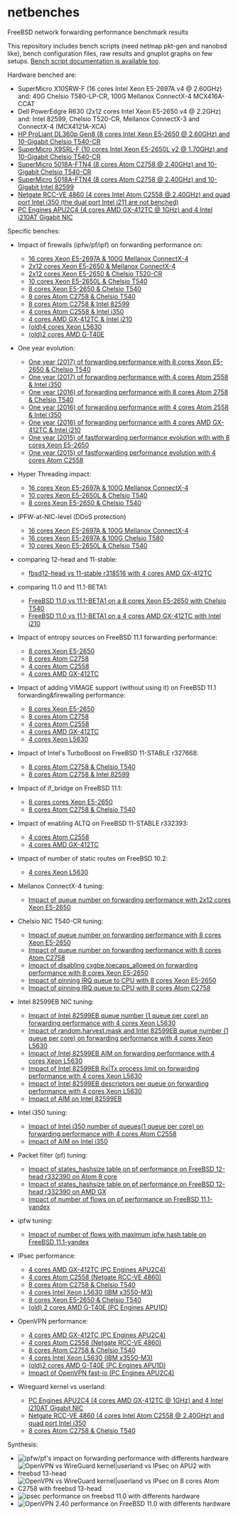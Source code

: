 # netbenches
FreeBSD network forwarding performance benchmark results

This repository includes bench scripts (need netmap pkt-gen and nanobsd like), bench configuration files, raw results and gnuplot graphs on few setups.
[Bench script documentation is available too](doc/README.md).

Hardware benched are:
 - SuperMicro X10SRW-F (16 cores Intel Xeon E5-2697A v4 @ 2.60GHz) and: 40G Chelsio T580-LP-CR, 100G Mellanox ConnectX-4 MCX416A-CCAT
 - Dell PowerEdgre R630 (2x12 cores Intel Xeon E5-2650 v4 @ 2.2GHz) and: Intel 82599, Chelsio T520-CR, Mellanox ConnectX-3 and ConnectX-4 (MCX4121A-XCA)
 - [HP ProLiant DL360p Gen8 (8 cores Intel Xeon E5-2650 @ 2.60GHz) and 10-Gigabit Chelsio T540-CR](Xeon_E5-2650_8Cores-Chelsio_T540-CR)
 - [SuperMicro X9SRL-F (10 cores Intel Xeon E5-2650L v2 @ 1.70GHz) and 10-Gigabit Chelsio T540-CR](Xeon_E5-2650Lv2_10Cores-Chelsio_T540-CR)
 - [SuperMicro 5018A-FTN4 (8 cores Atom C2758 @ 2.40GHz) and 10-Gigabit Chelsio T540-CR](Atom_C2758_8Cores-Chelsio_T540-CR)
 - [SuperMicro 5018A-FTN4 (8 cores Atom C2758 @ 2.40GHz) and 10-Gigabit Intel 82599](Atom_C2758_8Cores-Intel_82599)
 - [Netgate RCC-VE 4860 (4 cores Intel Atom C2558 @ 2.40GHz) and quad port Intel i350 (the dual port Intel i211 are not benched)](Atom_C2558_4Cores-Intel_i350)
 - [PC Engines APU2C4 (4 cores AMD GX-412TC @ 1GHz) and 4 Intel i210AT Gigabit NIC](AMD_GX-412TC_4Cores_Intel_i210AT)

Specific benches:
 - Impact of firewalls (ipfw/pf/ipf) on forwarding performance on:
    - [16 cores Xeon E5-2697A & 100G Mellanox ConnectX-4](Xeon_E5-2697Av4_16Cores-Mellanox_ConnectX-4/firewalls/results/fbsd12-stable.r354440.BSDRP.1.96/README.md)
    - [2x12 cores Xeon E5-2650 & Mellanox ConnectX-4](Xeon_E5-2650v4_2x12Cores-Mellanox_ConnectX-4/forwarding-pf-ipfw/results/fbsd12-stable.r354440.BSDRP.1.96/README.md)
    - [2x12 cores Xeon E5-2650 & Chelsio T520-CR](Xeon_E5-2650v4_2x12Cores-Chelsio_T520-CR/forwarding-pf-ipfw/results/fbsd12-stable.r354440.BSDRP.1.96/README.md)
    - [10 cores Xeon E5-2650L & Chelsio T540](Xeon_E5-2650Lv2_10Cores-Chelsio_T540-CR/forwarding-pf-ipfw/results/fbsd12-stable.r354440.BSDRP.1.96/README.md)
    - [8 cores Xeon E5-2650 & Chelsio T540](Xeon_E5-2650_8Cores-Chelsio_T540-CR/forwarding-pf-ipfw/results/fbsd12-stable.r354440.BSDRP.1.96/README.md)
    - [8 cores Atom C2758 & Chelsio T540](Atom_C2758_8Cores-Chelsio_T540-CR/forwarding-pf-ipfw/results/fbsd12-stable.r354440.BSDRP.1.96/README.md)
    - [8 cores Atom C2758 & Intel 82599](Atom_C2758_8Cores-Intel_82599/forwarding-pf-ipfw/results/fbsd12-stable.r354440.BSDRP.1.96/README.md)
    - [4 cores Atom C2558 & Intel i350](Atom_C2558_4Cores-Intel_i350/forwarding-pf-ipfw/results/fbsd12-stable.r354440.BSDRP.1.96/README.md)
    - [4 cores AMD GX-412TC & Intel i210](AMD_GX-412TC_4Cores-Intel_i210AT/forwarding-pf-ipfw/results/fbsd12-stable.r354440.BSDRP.1.96/README.md)
    - [(old)4 cores Xeon L5630](Xeon_L5630_4Cores-Intel_82599EB/forwarding-pf-ipfw/results/fbsd11-stable.r312663/README.md)
    - [(old)2 cores AMD G-T40E](AMD_G-T40E_2Cores_RTL8111E/forwarding-pf-ipfw/results/fbsd11-stable.r312663//README.md)
 - One year evolution:
    - [One year (2017) of forwarding performance with 8 cores Xeon E5-2650 & Chelsio T540](Xeon_E5-2650_8Cores-Chelsio_T540-CR/forwarding-pf-ipfw/results/fbsd.2017/README.md)
    - [One year (2017) of forwarding performance with 4 cores Atom 2558 & Intel i350](Atom_C2558_4Cores-Intel_i350/forwarding-pf-ipfw/results/fbsd.2017/README.md)
    - [One year (2016) of forwarding performance with 8 cores Atom 2758 & Chelsio T540](Atom_C2758_8Cores-Chelsio_T540-CR/forwarding-pf-ipfw/results/fbsd.2016/README.md)
    - [One year (2016) of forwarding performance with 4 cores Atom 2558 & Intel i350](Atom_C2558_4Cores-Intel_i350/forwarding-pf-ipfw/results/fbsd.2016/README.md)
    - [One year (2016) of forwarding performance with 4 cores AMD GX-412TC & Intel i210](AMD_GX-412TC_4Cores-Intel_i210AT/forwarding-pf-ipfw/results/fbsd.2016/README.md)
    - [One year (2015) of fastforwarding performance evolution with with 8 cores Xeon E5-2650](Xeon_E5-2650_8Cores-Chelsio_T540-CR/forwarding-pf-ipfw/results/fbsd11-head.2015/README.md)
    - [One year (2015) of fastforwarding performance evolution with 4 cores Atom C2558](Atom_C2558_4Cores-Intel_i350/forwarding-pf-ipfw/results/fbsd11-head.2015/README.md)
 - Hyper Threading impact:
    - [16 cores Xeon E5-2697A & 100G Mellanox ConnectX-4](Xeon_E5-2697Av4_16Cores-Mellanox_ConnectX-4/machdep.hyperthreading_allowed/results/fbsd12-stable.r354440.BSDRP.1.96/README.md)
    - [10 cores Xeon E5-2650L & Chelsio T540](Xeon_E5-2650Lv2_10Cores-Chelsio_T540-CR/machdep.hyperthreading_intr/results/fbsd12-stable.r354440.BSDRP.1.96/README.md)
    - [8 cores Xeon E5-2650 & Chelsio T540](Xeon_E5-2650_8Cores-Chelsio_T540-CR/machdep.hyperthreading_allowed/results/fbsd11.1/README.md)
 - IPFW-at-NIC-level (DDoS protection)
    - [16 cores Xeon E5-2697A & 100G Mellanox ConnectX-4](Xeon_E5-2697Av4_16Cores-Mellanox_ConnectX-4/ipfw/results/fbsd13-r356316-pfil_cxgbe-20-30/README.md)
    - [16 cores Xeon E5-2697A & 100G Chelsio T580](Xeon_E5-2697Av4_16Cores-Chelsio_T580/ipfw/results/fbsd13-r357572-20-30/README.md)
    - [10 cores Xeon E5-2650L & Chelsio T540](Xeon_E5-2650Lv2_10Cores-Chelsio_T540-CR/ipfw/results/fbsd13-r355538/README.md)
  - comparing 12-head and 11-stable:
    - [fbsd12-head vs 11-stable r318516 with 4 cores AMD GX-412TC](AMD_GX-412TC_4Cores-Intel_i210AT/forwarding-pf-ipfw/results/fbsd12-head-vs-11-stable.r318516/README.md)
 - comparing 11.0 and 11.1-BETA1:
    - [FreeBSD 11.0 vs 11.1-BETA1 on a 8 cores Xeon E5-2650 with Chelsio T540](Xeon_E5-2650_8Cores-Chelsio_T540-CR/forwarding-pf-ipfw/results/fbsd11.0vs11.1/README.md)
    - [FreeBSD 11.0 vs 11.1-BETA1 on a 4 cores AMD GX-412TC with Intel i210](AMD_GX-412TC_4Cores-Intel_i210AT/forwarding-pf-ipfw/results/fbsd11.0vs11.1/README.md)
 - Impact of entropy sources on FreeBSD 11.1 forwarding performance:
    - [8 cores Xeon E5-2650](Xeon_E5-2650_8Cores-Chelsio_T540-CR/kern.random.harvest.mask/results/fbsd11.1/README.md)
    - [8 cores Atom C2758](Atom_C2758_8Cores-Chelsio_T540-CR/kern.random.harvest.mask/results/fbsd11.1/README.md)
    - [4 cores Atom C2558](Atom_C2558_4Cores-Intel_i350/kern.random.harvest.mask/results/fbsd11.1/README.md)
    - [4 cores AMD GX-412TC](AMD_GX-412TC_4Cores-Intel_i210AT/kern.random.harvest.mask/results/fbsd11.1/README.md)
 - Impact of adding VIMAGE support (without using it) on FreeBSD 11.1 forwarding&firewalling performance:
    - [8 cores Xeon E5-2650](Xeon_E5-2650_8Cores-Chelsio_T540-CR/forwarding-pf-ipfw/results/fbsd11.1-yandex.VIMAGE/README.md)
    - [8 cores Atom C2758](Atom_C2758_8Cores-Chelsio_T540-CR/forwarding-pf-ipfw/results/fbsd12-head.r317849.VIMAGE/README.md)
    - [4 cores Atom C2558](Atom_C2558_4Cores-Intel_i350/forwarding-pf-ipfw/results/fbsd12-head.r317849.VIMAGE/README.md)
    - [4 cores AMD GX-412TC](AMD_GX-412TC_4Cores-Intel_i210AT/forwarding-pf-ipfw/results/fbsd12-head.r317849.VIMAGE/README.md)
    - [4 cores Xeon L5630](Xeon_L5630_4Cores-Intel_82599EB/forwarding-pf-ipfw/results/fbsd12-head.r317849.VIMAGE/README.md)
 - Impact of Intel's TurboBoost on FreeBSD 11-STABLE r327668:
    - [8 cores Atom C2758 & Chelsio T540](Atom_C2758_8Cores-Chelsio_T540-CR/TurboBoost/results/fbsd11-stable-r327668.BSDRP/README.md)
    - [8 cores Atom C2758 & Intel 82599](Atom_C2758_8Cores-Intel_82599/TurboBoost/results/fbsd11-stable-r327668.BSDRP/README.md)
 - Impact of if_bridge on FreeBSD 11.1:
    - [8 cores cores Xeon E5-2650](Xeon_E5-2650_8Cores-Chelsio_T540-CR/bridge/results/fbsd11.1-yandex/README.md)
    - [8 cores Atom C2758 & Chelsio T540](Atom_C2758_8Cores-Chelsio_T540-CR/bridge/results/fbsd11.1-yandex/README.md)
 - Impact of enabling ALTQ on FreeBSD 11-STABLE r332393:
    - [4 cores Atom C2558](Atom_C2558_4Cores-Intel_i350/forwarding-pf-ipfw/results/fbsd11-stable.r332393.ALTQ/README.md)
    - [4 cores AMD GX-412TC](AMD_GX-412TC_4Cores_Intel_i210AT/forwarding-pf-ipfw/results/fbsd11-stable.r332393.ALTQ/README.md)
 - Impact of number of static routes on FreeBSD 10.2:
    - [4 cores Xeon L5630](Xeon_L5630_4Cores-Intel_82599EB/route-contention/results/fbsd10.2/README.md)
 - Mellanox ConnectX-4 tuning:
    - [Impact of queue number on forwarding performance with 2x12 cores Xeon E5-2650](Xeon_E5-2650v4_2x12Cores-Mellanox_ConnectX-4/dev.mce.conf.channels/results/fbsd11.1-yandex/README.md)
 - Chelsio NIC T540-CR tuning:
    - [Impact of queue number on forwarding performance with 8 cores Xeon E5-2650](Xeon_E5-2650_8Cores-Chelsio_T540-CR/nXxq10g/results/fbsd11-stable.r312663/README.md)
    - [Impact of queue number on forwarding performance with 8 cores Atom C2758](Atom_C2758_8Cores-Chelsio_T540-CR/hw.cxgbe.nXxq10g/results/fbsd11.1/README.md)
    - [Impact of disabling cxgbe.toecaps_allowed on forwarding performance with 8 cores Xeon E5-2650](Xeon_E5-2650_8Cores-Chelsio_T540-CR/hw.cxgbe.Xcaps_allowed/results/fbsd11.1-yandex/README.md)
    - [Impact of pinning IRQ queue to CPU with 8 cores Xeon E5-2650](Xeon_E5-2650_8Cores-Chelsio_T540-CR/chelsio-bind-cpu/results/fbsd11.1-yandex/README.md)
    - [Impact of pinning IRQ queue to CPU with 8 cores Atom C2758](Atom_C2758_8Cores-Chelsio_T540-CR/chelsio-bind-cpu/results/fbsd11.1-yandex/README.md)
 - Intel 82599EB NIC tuning:
    - [Impact of Intel 82599EB queue number (1 queue per core) on forwarding performance with 4 cores Xeon L5630](Xeon_L5630_4Cores-Intel_82599EB/ix.num_queues/results/fbsd11-routing.r287531/README.md)
    - [Impact of random.harvest.mask and Intel 82599EB queue number (1 queue per core) on forwarding performance with 4 cores Xeon L5630](Xeon_L5630_4Cores-Intel_82599EB/ix.num_queues.random.harvest.mask.351/results/fbsd11-routing.r287531/README.md)
	- [Impact of Intel 82599EB AIM on forwarding performance with 4 cores Xeon L5630](Xeon_L5630_4Cores-Intel_82599EB/ix.enable_aim/results/fbsd10.2/README.md)
    - [Impact of Intel 82599EB Rx|Tx process limit on forwarding performance with 4 cores Xeon L5630](Xeon_L5630_4Cores-Intel_82599EB/Xx_process_limit/results/fbsd10.2/README.md)
    - [Impact of Intel 82599EB descriptors per queue on forwarding performance with 4 cores Xeon L5630](Xeon_L5630_4Cores-Intel_82599EB/ix.Xxd/results/fbsd10.2/README.md)
    - [Impact of AIM on Intel 82599EB](Xeon_L5630_4Cores-Intel_82599EB/Intel.aim/results/fbsd11-stable.r312663/README.md)
 - Intel i350 tuning:
    - [Impact of Intel i350 number of queues(1 queue per core) on forwarding performance with 4 cores Atom C2558](Atom_C2558_4Cores-Intel_i350/hw.igb.num_queues/results/fbsd11.1/README.md)
    - [Impact of AIM on Intel i350](Atom_C2558_4Cores-Intel_i350/hw.igb.enable_aim/results/fbsd11.1/README.md)

 - Packet filter (pf) tuning:
    - [Impact of states_hashsize table on pf performance on FreeBSD 12-head r332390 on Atom 8 core](Atom_C2758_8Cores-Chelsio_T540-CR/pf-states_hashsize/results/fbsd12-head.r332390/README.md)
    - [Impact of states_hashsize table on pf performance on FreeBSD 12-head r332390 on AMD GX](AMD_GX-412TC_4Cores-Intel_i210AT/pf-states_hashsize/results/fbsd12-head.r332390/README.md)
    - [Impact of number of flows on pf performance on FreeBSD 11.1-yandex](Atom_C2558_4Cores-Intel_i350/pf-sessions/results/fbsd11.1-yandex/README.md)
 - ipfw tuning:
    - [Impact of number of flows with maximum ipfw hash table on FreeBSD 11.1-yandex](Atom_C2558_4Cores-Intel_i350/ipfw-sessions/results/fbsd11.1-yandex/README.md)

 - IPsec performance:
    - [4 cores AMD GX-412TC (PC Engines APU2C4)](AMD_GX-412TC_4Cores-Intel_i210AT/ipsec/results/fbsd13-r365873.vti/README.md)
    - [4 cores Atom C2558 (Netgate RCC-VE 4860)](Atom_C2558_4Cores-Intel_i350/ipsec/results/fbsd11.0/README.md)
    - [8 cores Atom C2758 & Chelsio T540](Atom_C2758_8Cores-Chelsio_T540-CR/ipsec/results/fbsd13-r365415/README.md)
    - [4 cores Intel Xeon L5630 (IBM x3550-M3)](Xeon_L5630_4Cores-Intel_82599EB/ipsec/results/fbsd11.0/README.md)
    - [8 cores Xeon E5-2650 & Chelsio T540](Xeon_E5-2650_8Cores-Chelsio_T540-CR/ipsec/results/fbsd13-r365873/README.md)
    - [(old) 2 cores AMD G-T40E (PC Engines APU1D)](AMD_G-T40E_2Cores-RTL8111E/ipsec/results/fbsd11.0/README.md)

 - OpenVPN performance:
    - [4 cores AMD GX-412TC (PC Engines APU2C4)](AMD_GX-412TC_4Cores-Intel_i210AT/openvpn/results/fbsd13-r365248/README.md)
    - [4 cores Atom C2558 (Netgate RCC-VE 4860)](Atom_C2558_4Cores-Intel_i350/openvpn/results/fbsd11.0/README.md)
    - [8 cores Atom C2758 & Chelsio T540](Atom_C2758_8Cores-Chelsio_T540-CR/openvpn/results/fbsd13-r365415/README.md)
    - [4 cores Intel Xeon L5630 (IBM x3550-M3)](Xeon_L5630_4Cores-Intel_82599EB/openvpn/results/fbsd11.0/README.md)
    - [(old)2 cores AMD G-T40E (PC Engines APU1D)](AMD_G-T40E_2Cores-RTL8111E/openvpn/results/fbsd11.0/README.md)
    - [Impact of OpenVPN fast-io (PC Engines APU2C4)](AMD_GX-412TC_4Cores-Intel_i210AT/openvpn/results/fbsd13-r365328-fastio/README.md)

  - Wireguard kernel vs userland:
    - [PC Engines APU2C4 (4 cores AMD GX-412TC @ 1GHz) and 4 Intel i210AT Gigabit NIC](AMD_GX-412TC_4Cores-Intel_i210AT/wireguard/results/fbsd13-r364937.D26137/README.md)
    - [Netgate RCC-VE 4860 (4 cores Intel Atom C2558 @ 2.40GHz) and quad port Intel i350](Atom_C2558_4Cores-Intel_i350/wireguard/results/fbsd13-r364937.D26137/README.md)
    - [8 cores Atom C2758 & Chelsio T540](Atom_C2758_8Cores-Chelsio_T540-CR/wireguard/results/fbsd13-r365415/README.md)

Synthesis:
  - ![ipfw/pf's impact on forwarding performance with differents hardware](synthesis/hardware.png)
  - ![OpenVPN vs WireGuard kernel|userland vs IPsec on APU2 with freebsd 13-head](synthesis/VPNs-APU2.png)
  - ![OpenVPN vs WireGuard kernel|userland vs IPsec on 8 cores Atom C2758 with freebsd 13-head](synthesis/VPNs-Atom_C2758.png)
  - ![ipsec performance on freebsd 11.0 with differents hardware](synthesis/ipsec.png)
  - ![OpenVPN 2.40 performance on FreeBSD 11.0 with differents hardware](synthesis/openvpn.png)

